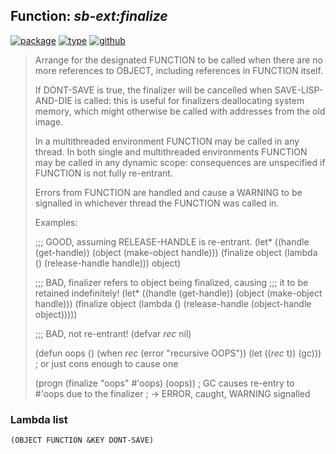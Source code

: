 ## Function: ***sb-ext:finalize***
[![package](https://img.shields.io/badge/Package-SB--EXT-5f9ea0.svg?style=social&colorA=999999)](../) [![type](https://img.shields.io/badge/Type-Function-5f9ea0.svg?style=social&colorA=999999)](../#function) [![github](https://img.shields.io/badge/GitHub-View_the_source-5f9ea0.svg?style=social&colorA=999999&logo=github)](https://github.com/sbcl/sbcl/blob/master/src/code/final.lisp/) 

> Arrange for the designated FUNCTION to be called when there
> are no more references to OBJECT, including references in
> FUNCTION itself.
> 
> If DONT-SAVE is true, the finalizer will be cancelled when
> SAVE-LISP-AND-DIE is called: this is useful for finalizers
> deallocating system memory, which might otherwise be called
> with addresses from the old image.
> 
> In a multithreaded environment FUNCTION may be called in any
> thread. In both single and multithreaded environments FUNCTION
> may be called in any dynamic scope: consequences are unspecified
> if FUNCTION is not fully re-entrant.
> 
> Errors from FUNCTION are handled and cause a WARNING to be
> signalled in whichever thread the FUNCTION was called in.
> 
> Examples:
> 
> ;;; GOOD, assuming RELEASE-HANDLE is re-entrant.
> (let* ((handle (get-handle))
> (object (make-object handle)))
> (finalize object (lambda () (release-handle handle)))
> object)
> 
> ;;; BAD, finalizer refers to object being finalized, causing
> ;;; it to be retained indefinitely!
> (let* ((handle (get-handle))
> (object (make-object handle)))
> (finalize object
> (lambda ()
> (release-handle (object-handle object)))))
> 
> ;;; BAD, not re-entrant!
> (defvar *rec* nil)
> 
> (defun oops ()
> (when *rec*
> (error "recursive OOPS"))
> (let ((*rec* t))
> (gc))) ; or just cons enough to cause one
> 
> (progn
> (finalize "oops" #'oops)
> (oops)) ; GC causes re-entry to #'oops due to the finalizer
> ; -> ERROR, caught, WARNING signalled

### Lambda list
```
(OBJECT FUNCTION &KEY DONT-SAVE)
```
